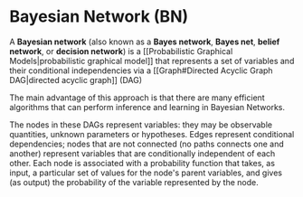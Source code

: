 # Bayesian Network (BN)
A **Bayesian network** (also known as a **Bayes network**, **Bayes net**, **belief network**, or **decision network**) is a [[Probabilistic Graphical Models|probabilistic graphical model]] that represents a set of variables and their conditional independencies via a [[Graph#Directed Acyclic Graph DAG|directed acyclic graph]] (DAG)

The main advantage of this approach is that there are many efficient algorithms that can perform inference and learning in Bayesian Networks.

The nodes in these DAGs represent variables: they may be observable quantities, unknown parameters or hypotheses. Edges represent conditional dependencies; nodes that are not connected (no paths connects one and another) represent variables that are conditionally independent of each other. Each node is associated with a probability function that takes, as input, a particular set of values for the node's parent variables, and gives (as output) the probability of the variable represented by the node.
